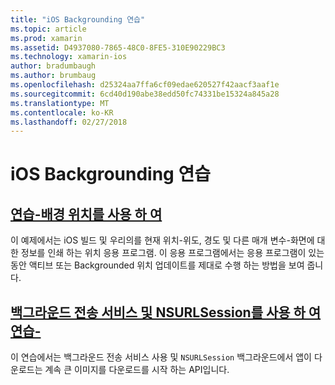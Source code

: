 ```yaml
---
title: "iOS Backgrounding 연습"
ms.topic: article
ms.prod: xamarin
ms.assetid: D4937080-7865-48C0-8FE5-310E90229BC3
ms.technology: xamarin-ios
author: bradumbaugh
ms.author: brumbaug
ms.openlocfilehash: d25324aa7ffa6cf09edae620527f42aacf3aaf1e
ms.sourcegitcommit: 6cd40d190abe38edd50fc74331be15324a845a28
ms.translationtype: MT
ms.contentlocale: ko-KR
ms.lasthandoff: 02/27/2018
---
```

# <a name="ios-backgrounding-walkthroughs"></a>iOS Backgrounding 연습

##  <a name="walkthrough---using-background-locationiosapp-fundamentalsbackgroundingios-backgrounding-walkthroughslocation-walkthroughmd"></a>[연습-배경 위치를 사용 하 여](~/ios/app-fundamentals/backgrounding/ios-backgrounding-walkthroughs/location-walkthrough.md)

이 예제에서는 iOS 빌드 및 우리의를 현재 위치-위도, 경도 및 다른 매개 변수-화면에 대 한 정보를 인쇄 하는 위치 응용 프로그램. 이 응용 프로그램에서는 응용 프로그램이 있는 동안 액티브 또는 Backgrounded 위치 업데이트를 제대로 수행 하는 방법을 보여 줍니다.

##  <a name="walkthrough---using-background-transfer-service-and-nsurlsessioniosapp-fundamentalsbackgroundingios-backgrounding-walkthroughsbackground-transfer-walkthroughmd"></a>[백그라운드 전송 서비스 및 NSURLSession를 사용 하 여 연습-](~/ios/app-fundamentals/backgrounding/ios-backgrounding-walkthroughs/background-transfer-walkthrough.md)

이 연습에서는 백그라운드 전송 서비스 사용 및 `NSURLSession` 백그라운드에서 앱이 다운로드는 계속 큰 이미지를 다운로드를 시작 하는 API입니다.
